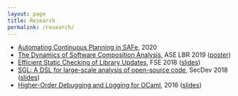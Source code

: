 ```yaml
---
layout: page
title: Research
permalink: /research/
---
```


- [Automating Continuous Planning in SAFe](https://asankhaya.github.io/pdf/Automating-Continuous-Planning-in-SAFe.pdf), 2020
- [The Dynamics of Software Composition Analysis](https://arxiv.org/abs/1909.00973), ASE LBR 2019 ([poster](https://asankhaya.github.io/pdf/The-Dynamics-of-Software-Composition-Analysis-Poster.pdf))
- [Efficient Static Checking of Library Updates](https://asankhaya.github.io/pdf/Efficient-Static-Checking-of-Library-Updates.pdf), FSE 2018 ([slides](/static/update-advisor-slides.pdf))
- [SGL: A DSL for large-scale analysis of open-source code](https://asankhaya.github.io/pdf/Security-Graph-Language.pdf), SecDev 2018 ([slides](/static/sgl-slides.pdf))
- [Higher-Order Debugging and Logging for OCaml](https://github.com/dariusf/ppx_polyprint/raw/master/report.pdf), 2016 ([slides](https://github.com/dariusf/ppx_polyprint/raw/master/slides.pdf))

